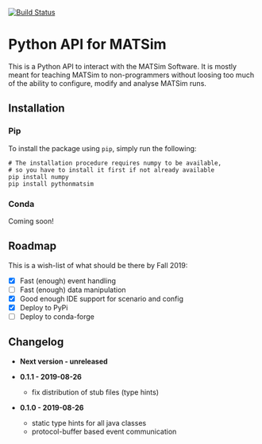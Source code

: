 [![Build Status](https://travis-ci.org/matsim-eth/python-matsim.svg?branch=master)](https://travis-ci.org/matsim-eth/python-matsim)

Python API for MATSim
=====================

This is a Python API to interact with the MATSim Software.
It is mostly meant for teaching MATSim to non-programmers without loosing too much
of the ability to configure, modify and analyse MATSim runs.

Installation
------------

### Pip

To install the package using `pip`, simply run the following:

```
# The installation procedure requires numpy to be available,
# so you have to install it first if not already available
pip install numpy
pip install pythonmatsim
```

### Conda

Coming soon!

Roadmap
---------

This is a wish-list of what should be there by Fall 2019:

* [x] Fast (enough) event handling
* [ ] Fast (enough) data manipulation
* [x] Good enough IDE support for scenario and config
* [x] Deploy to PyPi
* [ ] Deploy to conda-forge

Changelog
---------

- **Next version - unreleased**

- **0.1.1 - 2019-08-26**
    - fix distribution of stub files (type hints)

- **0.1.0 - 2019-08-26**
    - static type hints for all java classes 
    - protocol-buffer based event communication
